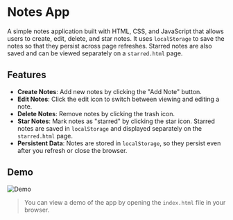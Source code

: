 # Notes App

A simple notes application built with HTML, CSS, and JavaScript that allows users to create, edit, delete, and star notes. It uses `localStorage` to save the notes so that they persist across page refreshes. Starred notes are also saved and can be viewed separately on a `starred.html` page.

## Features

- **Create Notes**: Add new notes by clicking the "Add Note" button.
- **Edit Notes**: Click the edit icon to switch between viewing and editing a note.
- **Delete Notes**: Remove notes by clicking the trash icon.
- **Star Notes**: Mark notes as "starred" by clicking the star icon. Starred notes are saved in `localStorage` and displayed separately on the `starred.html` page.
- **Persistent Data**: Notes are stored in `localStorage`, so they persist even after you refresh or close the browser.

## Demo

![Demo](https://via.placeholder.com/800x400.png)

> You can view a demo of the app by opening the `index.html` file in your browser.